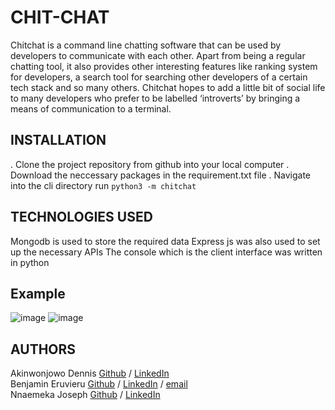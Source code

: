 # CHIT-CHAT
Chitchat is a command line chatting software that can be used by developers to communicate with each other.
Apart from being a regular chatting tool, it also provides other interesting features like ranking system for developers, a search tool for searching other developers of a certain tech stack and so many others.
Chitchat hopes to add a little bit of social life to many developers who prefer to be labelled ‘introverts’ by bringing a means of communication to a terminal.


## INSTALLATION
. Clone the project repository from github into your local computer
. Download the neccessary packages in the requirement.txt file
. Navigate into the cli directory
run ``` python3 -m chitchat ```

## TECHNOLOGIES USED
Mongodb is used to store the required data
Express js was also used to set up the necessary APIs
The console which is the client interface was written in python

## Example
![image](https://user-images.githubusercontent.com/99836377/232632148-6f6a01d8-de42-43a2-a289-67fa2f1e234a.png)
![image](https://user-images.githubusercontent.com/99836377/232632280-ae124d9c-2629-4731-bbdf-da45cb31149b.png)

## AUTHORS
Akinwonjowo Dennis [Github](https://github.com/Dennisco12) / [LinkedIn](https://www.linkedin.com/in/dennis-akinwonjowo)</br>
Benjamin Eruvieru [Github](https://github.com/benjamineruvieru) / [LinkedIn](https://www.linkedin.com/in/benjamineruvieru) / [email](benjamineruvieru@gmail.com)</br>
Nnaemeka Joseph [Github](https://github.com/nnaemekaxi) / [LinkedIn](https://www.linkedin.com/in/nnaemeka11/)</br>
